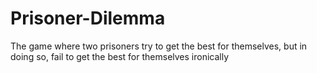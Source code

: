 # Prisoner-Dilemma
The game where two prisoners try to get the best for themselves, but in doing so, fail to get the best for themselves ironically
